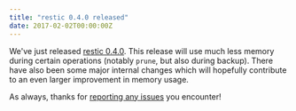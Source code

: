 ```yaml
---
title: "restic 0.4.0 released"
date: 2017-02-02T00:00:00Z
---
```


We've just released [restic 0.4.0](https://github.com/restic/restic/releases/tag/v0.4.0). This release will use much less memory during certain operations (notably `prune`, but also during backup). There have also been some major internal changes which will hopefully contribute to an even larger improvement in memory usage.

As always, thanks for [reporting any issues](https://github.com/restic/restic/issues/new) you encounter!
